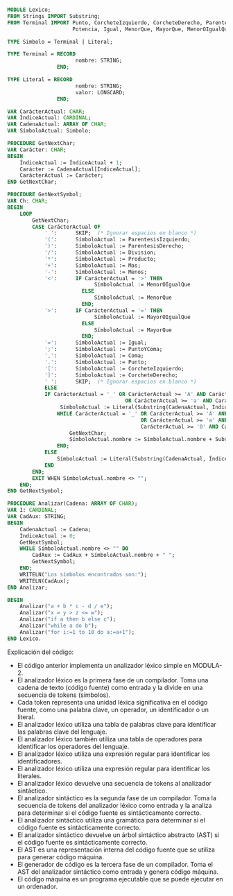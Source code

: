 ```modula-2

MODULE Lexico;
FROM Strings IMPORT Substring;
FROM Terminal IMPORT Punto, CorcheteIzquierdo, CorcheteDerecho, ParentesisIzquierdo, ParentesisDerecho, Mas, Menos, Producto, Division,
                     Potencia, Igual, MenorQue, MayorQue, MenorOIgualQue, MayorOIgualQue, PuntoYComa, DosPuntos, Coma, YLogico, OLogico, NoLogico;

TYPE Simbolo = Terminal | Literal;

TYPE Terminal = RECORD
                      nombre: STRING;
                END;

TYPE Literal = RECORD
                      nombre: STRING;
                      valor: LONGCARD;
                END;

VAR CarácterActual: CHAR;
VAR ÍndiceActual: CARDINAL;
VAR CadenaActual: ARRAY OF CHAR;
VAR SímboloActual: Simbolo;

PROCEDURE GetNextChar;
VAR Carácter: CHAR;
BEGIN
    ÍndiceActual := ÍndiceActual + 1;
    Carácter := CadenaActual[ÍndiceActual];
    CarácterActual := Carácter;
END GetNextChar;

PROCEDURE GetNextSymbol;
VAR Ch: CHAR;
BEGIN
    LOOP
        GetNextChar;
        CASE CarácterActual OF
            ' ':      SKIP;  (* Ignorar espacios en blanco *)
            '(':      SímboloActual := ParentesisIzquierdo;
            ')':      SímboloActual := ParentesisDerecho;
            '/':      SímboloActual := Division;
            '*':      SímboloActual := Producto;
            '+':      SímboloActual := Mas;
            '-':      SímboloActual := Menos;
            '<':      IF CarácterActual = '>' THEN
                            SímboloActual := MenorOIgualQue
                        ELSE
                            SímboloActual := MenorQue
                        END;
            '>':      IF CarácterActual = '=' THEN
                            SímboloActual := MayorOIgualQue
                        ELSE
                            SímboloActual := MayorQue
                        END;
            '=':      SímboloActual := Igual;
            ';':      SímboloActual := PuntoYComa;
            ',':      SímboloActual := Coma;
            '.':      SímboloActual := Punto;
            '[':      SímboloActual := CorcheteIzquierdo;
            ']':      SímboloActual := CorcheteDerecho;
            ' ':      SKIP;  (* Ignorar espacios en blanco *)
            ELSE
            IF CarácterActual = '_' OR CarácterActual >= 'A' AND CarácterActual <= 'Z'
                                      OR CarácterActual >= 'a' AND CarácterActual <= 'z' THEN
                 SímboloActual := Literal(Substring(CadenaActual, ÍndiceActual, 1), 0);
                WHILE CarácterActual = '_' OR CarácterActual >= 'A' AND CarácterActual <= 'Z'
                                           OR CarácterActual >= 'a' AND CarácterActual <= 'z' OR
                                           CarácterActual >= '0' AND CarácterActual <= '9' DO
                    GetNextChar;
                    SímboloActual.nombre := SímboloActual.nombre + Substring(CadenaActual, ÍndiceActual, 1);
                END;
            ELSE
                SímboloActual := Literal(Substring(CadenaActual, ÍndiceActual, 1), 0)
            END
        END;
        EXIT WHEN SímboloActual.nombre <> "";
    END;
END GetNextSymbol;

PROCEDURE Analizar(Cadena: ARRAY OF CHAR);
VAR I: CARDINAL;
VAR CadAux: STRING;
BEGIN
    CadenaActual := Cadena;
    ÍndiceActual := 0;
    GetNextSymbol;
    WHILE SímboloActual.nombre <> "" DO
        CadAux := CadAux + SímboloActual.nombre + " ";
        GetNextSymbol;
    END;
    WRITELN("Los símbolos encontrados son:");
    WRITELN(CadAux);
END Analizar;

BEGIN
    Analizar("a + b * c - d / e");
    Analizar("x = y > z <= w");
    Analizar("if a then b else c");
    Analizar("while a do b");
    Analizar("for i:=1 to 10 do a:=a+1");
END Lexico.

```

Explicación del código:

* El código anterior implementa un analizador léxico simple en MODULA-2.
* El analizador léxico es la primera fase de un compilador. Toma una cadena de texto (código fuente) como entrada y la divide en una secuencia de tokens (símbolos).
* Cada token representa una unidad léxica significativa en el código fuente, como una palabra clave, un operador, un identificador o un literal.
* El analizador léxico utiliza una tabla de palabras clave para identificar las palabras clave del lenguaje.
* El analizador léxico también utiliza una tabla de operadores para identificar los operadores del lenguaje.
* El analizador léxico utiliza una expresión regular para identificar los identificadores.
* El analizador léxico utiliza una expresión regular para identificar los literales.
* El analizador léxico devuelve una secuencia de tokens al analizador sintáctico.
* El analizador sintáctico es la segunda fase de un compilador. Toma la secuencia de tokens del analizador léxico como entrada y la analiza para determinar si el código fuente es sintácticamente correcto.
* El analizador sintáctico utiliza una gramática para determinar si el código fuente es sintácticamente correcto.
* El analizador sintáctico devuelve un árbol sintáctico abstracto (AST) si el código fuente es sintácticamente correcto.
* El AST es una representación interna del código fuente que se utiliza para generar código máquina.
* El generador de código es la tercera fase de un compilador. Toma el AST del analizador sintáctico como entrada y genera código máquina.
* El código máquina es un programa ejecutable que se puede ejecutar en un ordenador.
